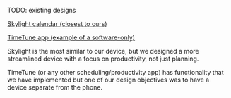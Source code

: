 TODO: existing designs

[Skylight calendar (closest to ours)](https://www.skylightframe.com/products/skylight-calendar-max-classic-black/?g_acctid=110-583-3170&g_adgroupid=&g_adid=&g_adtype=none&g_campaign=SCM%7CPmax%7CCal_US&g_campaignid=21332136378&g_keyword=&g_keywordid=&g_network=x&utm_source=google&utm_medium=performance_max&utm_campaign=21332136378&utm_content=&utm_term=&device=c&utm_country=US&utm_product=calendar&gad_source=1&gad_campaignid=21332136900&gbraid=0AAAAAD1GDW0XvEk3pWOpEzmgcQ5Fa6UkZ&gclid=EAIaIQobChMI6P-V_tnjjQMVFj1ECB2jrjNzEAQYAyABEgI9MPD_BwE)

[TimeTune app (example of a software-only)](https://play.google.com/store/apps/details?id=com.gmail.jmartindev.timetune&hl=en_US)

Skylight is the most similar to our device, but we designed a more streamlined device with a focus on productivity, not just planning.

TimeTune (or any other scheduling/productivity app) has functionality that we have implemented but one of our design objectives was to have a device separate from the phone.